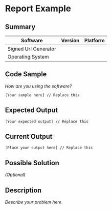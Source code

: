# Report Example

## Summary

| Software | Version | Platform |
|----------|---------|----------|
| Signed Url Generator| | |
| Operating System | | |


## Code Sample

_How are you using the software?_
```
[Your sample here] // Replace this
```

## Expected Output

```
[Your expected output] // Replace this
```

## Current Output

```
[Place your output here] // Replace this
```

## Possible Solution

_(Optional)_

## Description

_Describe your problem here._